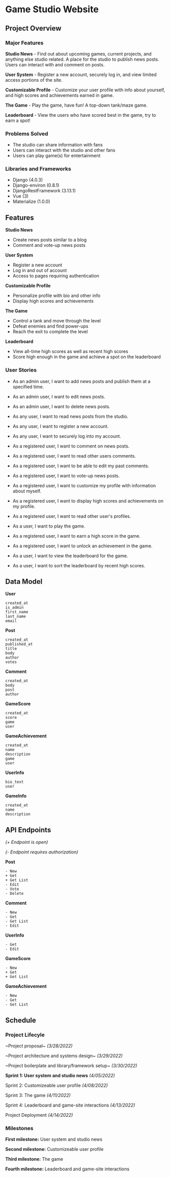 # Game Studio Website

## Project Overview

### Major Features

**Studio News** - Find out about upcoming games, current projects, and anything else studio related. A place for the studio to publish news posts. Users can interact with and comment on posts.

**User System** - Register a new account, securely log in, and view limited access portions of the site.

**Customizable Profile** - Customize your user profile with info about yourself, and high scores and achievements earned in game.

**The Game** - Play the game, have fun! A top-down tank/maze game.

**Leaderboard** - View the users who have scored best in the game, try to earn a spot!

### Problems Solved
- The studio can share information with fans
- Users can interact with the studio and other fans
- Users can play game(s) for entertainment

### Libraries and Frameworks
- Django (4.0.3)
- Django-environ (0.8.1)
- DjangoRestFramework (3.13.1)
- Vue (3)
- Materialize (1.0.0)

## Features
**Studio News**
- Create news posts similar to a blog
- Comment and vote-up news posts

**User System**
- Register a new account
- Log in and out of account
- Access to pages requiring authentication

**Customizable Profile**
- Personalize profile with bio and other info
- Display high scores and achievements

**The Game**
- Control a tank and move through the level
- Defeat enemies and find power-ups
- Reach the exit to complete the level

**Leaderboard**
- View all-time high scores as well as recent high scores
- Score high enough in the game and achieve a spot on the leaderboard

### User Stories
- As an admin user, I want to add news posts and publish them at a specified time.
- As an admin user, I want to edit news posts.
- As an admin user, I want to delete news posts.
- As any user, I want to read news posts from the studio.
- As any user, I want to register a new account.
- As any user, I want to securely log into my account.
- As a registered user, I want to comment on news posts.
- As a registered user, I want to read other users comments.
- As a registered user, I want to be able to edit my past comments.
- As a registered user, I want to vote-up news posts.

- As a registered user, I want to customize my profile with information about myself.
- As a registered user, I want to display high scores and achievements on my profile.
- As a registered user, I want to read other user's profiles.

- As a user, I want to play the game.
- As a registered user, I want to earn a high score in the game.
- As a registered user, I want to unlock an achievement in the game.

- As a user, I want to view the leaderboard for the game.
- As a user, I want to sort the leaderboard by recent high scores.


## Data Model

**User**

    created_at
    is_admin
    first_name
    last_name
    email

**Post**

    created_at
    published_at
    title
    body
    author
    votes

**Comment**

    created_at
    body
    post
    author

**GameScore**

    created_at
    score
    game
    user

**GameAchievement**

    created_at
    name
    description
    game
    user

**UserInfo**

    bio_text
    user

**GameInfo**

    created_at
    name
    description

## API Endpoints

_(+ Endpoint is open)_

_(- Endpoint requires authorization)_

**Post**

    - New
    + Get
    + Get List
    - Edit
    - Vote
    - Delete

**Comment**

    - New
    - Get
    - Get List
    - Edit

**UserInfo**

    - Get
    - Edit

**GameScore**

    - New
    + Get
    + Get List

**GameAchievement**

    - New
    - Get
    - Get List

## Schedule

### Project Lifecyle
~Project proposal~ *(3/28/2022)*

~Project architecture and systems design~ *(3/29/2022)*

~Project boilerplate and library/framework setup~ *(3/30/2022)*

**Sprint 1: User system and studio news** *(4/05/2022)*

Sprint 2: Customizeable user profile *(4/08/2022)*

Sprint 3: The game *(4/11/2022)*

Sprint 4: Leaderboard and game-site interactions *(4/13/2022)*

Project Deployment *(4/14/2022)*

### Milestones

**First milestone:** User system and studio news

**Second milestone:** Customizeable user profile

**Third milestone:** The game

**Fourth milestone:** Leaderboard and game-site interactions
